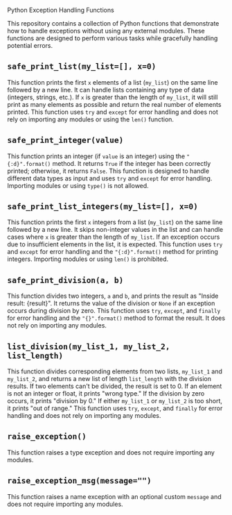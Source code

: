 
Python Exception Handling Functions

This repository contains a collection of Python functions that demonstrate how to handle exceptions without using any external modules. These functions are designed to perform various tasks while gracefully handling potential errors.

## `safe_print_list(my_list=[], x=0)`

This function prints the first `x` elements of a list (`my_list`) on the same line followed by a new line. It can handle lists containing any type of data (integers, strings, etc.). If `x` is greater than the length of `my_list`, it will still print as many elements as possible and return the real number of elements printed. This function uses `try` and `except` for error handling and does not rely on importing any modules or using the `len()` function.

## `safe_print_integer(value)`

This function prints an integer (if `value` is an integer) using the `"{:d}".format()` method. It returns `True` if the integer has been correctly printed; otherwise, it returns `False`. This function is designed to handle different data types as input and uses `try` and `except` for error handling. Importing modules or using `type()` is not allowed.

## `safe_print_list_integers(my_list=[], x=0)`

This function prints the first `x` integers from a list (`my_list`) on the same line followed by a new line. It skips non-integer values in the list and can handle cases where `x` is greater than the length of `my_list`. If an exception occurs due to insufficient elements in the list, it is expected. This function uses `try` and `except` for error handling and the `"{:d}".format()` method for printing integers. Importing modules or using `len()` is prohibited.

## `safe_print_division(a, b)`

This function divides two integers, `a` and `b`, and prints the result as "Inside result: {result}". It returns the value of the division or `None` if an exception occurs during division by zero. This function uses `try`, `except`, and `finally` for error handling and the `"{}".format()` method to format the result. It does not rely on importing any modules.

## `list_division(my_list_1, my_list_2, list_length)`

This function divides corresponding elements from two lists, `my_list_1` and `my_list_2`, and returns a new list of length `list_length` with the division results. If two elements can't be divided, the result is set to 0. If an element is not an integer or float, it prints "wrong type." If the division by zero occurs, it prints "division by 0." If either `my_list_1` or `my_list_2` is too short, it prints "out of range." This function uses `try`, `except`, and `finally` for error handling and does not rely on importing any modules.

## `raise_exception()`

This function raises a type exception and does not require importing any modules.

## `raise_exception_msg(message="")`

This function raises a name exception with an optional custom `message` and does not require importing any modules.


